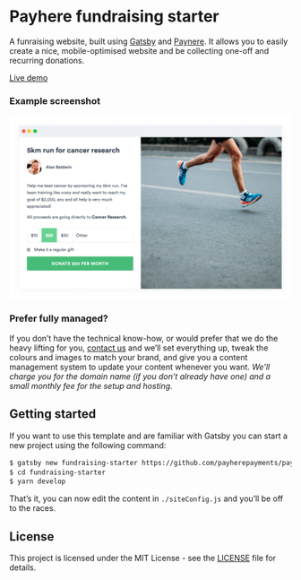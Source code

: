 # Payhere fundraising starter

A funraising website, built using [Gatsby](https://www.gatsbyjs.org) and [Paynere](https://payhere.co). It allows you to easily create a nice, mobile-optimised website and be collecting one-off and recurring donations.

[Live demo](https://my-fundraising-page.netlify.com/)

### Example screenshot

![Funraising example](./fundraiser-example.png)

### Prefer fully managed?

If you don’t have the technical know-how, or would prefer that we do the heavy lifting for you, [contact us](mailto:hello@payhere.co) and we’ll set everything up, tweak the colours and images to match your brand, and give you a content management system to update your content whenever you want. *We’ll charge you for the domain name (if you don’t already have one) and a small monthly fee for the setup and hosting.*

## Getting started

If you want to use this template and are familiar with Gatsby you can start a new project using the following command:

```sh
$ gatsby new fundraising-starter https://github.com/payherepayments/payhere-starter-fundraising
$ cd fundraising-starter
$ yarn develop
```

That’s it, you can now edit the content in `./siteConfig.js` and you’ll be off to the races.

## License

This project is licensed under the MIT License - see the [LICENSE](LICENSE) file for details.
